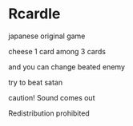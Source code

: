 # Rcardle
japanese original game



cheese 1 card among 3 cards

and you can change beated enemy 

try to beat satan

caution! Sound comes out

Redistribution prohibited
